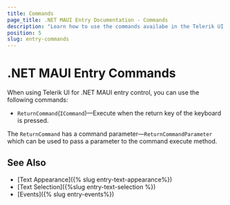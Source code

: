 ```yaml
---
title: Commands
page_title: .NET MAUI Entry Documentation - Commands
description: "Learn how to use the commands availabe in the Telerik UI for .NET MAUI Entry control."
position: 5
slug: entry-commands
---
```


# .NET MAUI Entry Commands

When using Telerik UI for .NET MAUI entry control, you can use the following commands: 


* `ReturnCommand`(`ICommand`)&mdash;Execute when the return key of the keyboard is pressed. 

The `ReturnCommand` has a command parameter&mdash;`ReturnCommandParameter` which can be used to pass a parameter to the command execute method.

## See Also

- [Text Appearance]({% slug entry-text-appearance%})
- [Text Selection]({%slug entry-text-selection %})
- [Events]({% slug entry-events%})